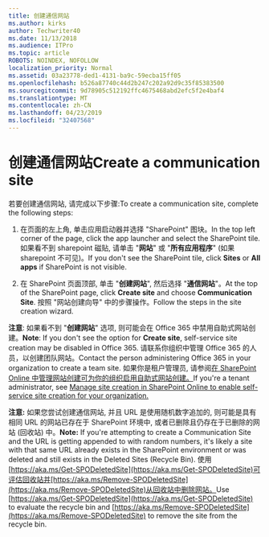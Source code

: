 ```yaml
---
title: 创建通信网站
ms.author: kirks
author: Techwriter40
ms.date: 11/13/2018
ms.audience: ITPro
ms.topic: article
ROBOTS: NOINDEX, NOFOLLOW
localization_priority: Normal
ms.assetid: 03a23778-ded1-4131-ba9c-59ecba15ff05
ms.openlocfilehash: b526a87740c44d2b247c202a92d9c35f85383500
ms.sourcegitcommit: 9d78905c512192ffc4675468abd2efc5f2e4baf4
ms.translationtype: MT
ms.contentlocale: zh-CN
ms.lasthandoff: 04/23/2019
ms.locfileid: "32407568"
---
```

# <a name="create-a-communication-site"></a><span data-ttu-id="7321d-102">创建通信网站</span><span class="sxs-lookup"><span data-stu-id="7321d-102">Create a communication site</span></span>

<span data-ttu-id="7321d-103">若要创建通信网站, 请完成以下步骤:</span><span class="sxs-lookup"><span data-stu-id="7321d-103">To create a communication site, complete the following steps:</span></span> 
  
1. <span data-ttu-id="7321d-104">在页面的左上角, 单击应用启动器并选择 "SharePoint" 图块。</span><span class="sxs-lookup"><span data-stu-id="7321d-104">In the top left corner of the page, click the app launcher and select the SharePoint tile.</span></span> <span data-ttu-id="7321d-105">如果看不到 sharepoint 磁贴, 请单击 "**网站**" 或 "**所有应用程序**" (如果 sharepoint 不可见)。</span><span class="sxs-lookup"><span data-stu-id="7321d-105">If you don't see the SharePoint tile, click **Sites** or **All apps** if SharePoint is not visible.</span></span> 
    
2. <span data-ttu-id="7321d-106">在 SharePoint 页面顶部, 单击 "**创建网站**", 然后选择 "**通信网站**"。</span><span class="sxs-lookup"><span data-stu-id="7321d-106">At the top of the SharePoint page, click **Create site** and choose **Communication Site**.</span></span> <span data-ttu-id="7321d-107">按照 "网站创建向导" 中的步骤操作。</span><span class="sxs-lookup"><span data-stu-id="7321d-107">Follow the steps in the site creation wizard.</span></span> 
    
 <span data-ttu-id="7321d-108">**注意**: 如果看不到 "**创建网站**" 选项, 则可能会在 Office 365 中禁用自助式网站创建。</span><span class="sxs-lookup"><span data-stu-id="7321d-108">**Note**: If you don't see the option for **Create site**, self-service site creation may be disabled in Office 365.</span></span> <span data-ttu-id="7321d-109">请联系你组织中管理 Office 365 的人员，以创建团队网站。</span><span class="sxs-lookup"><span data-stu-id="7321d-109">Contact the person administering Office 365 in your organization to create a team site.</span></span> <span data-ttu-id="7321d-110">如果你是租户管理员, 请参阅[在 SharePoint Online 中管理网站创建可为你的组织启用自助式网站创建。](https://go.microsoft.com/fwlink/?linkid=2018780)</span><span class="sxs-lookup"><span data-stu-id="7321d-110">If you're a tenant administrator, see [Manage site creation in SharePoint Online to enable self-service site creation for your organization.](https://go.microsoft.com/fwlink/?linkid=2018780)</span></span>
  
 <span data-ttu-id="7321d-111">**注意:** 如果您尝试创建通信网站, 并且 URL 是使用随机数字追加的, 则可能是具有相同 URL 的网站已存在于 SharePoint 环境中, 或者已删除且仍存在于已删除的网站 (回收站) 中。</span><span class="sxs-lookup"><span data-stu-id="7321d-111">**Note:** If you're attempting to create a Communication Site and the URL is getting appended to with random numbers, it's likely a site with that same URL already exists in the SharePoint environment or was deleted and still exists in the Deleted Sites (Recycle Bin).</span></span> <span data-ttu-id="7321d-112">使用[https://aka.ms/Get-SPODeletedSite](https://aka.ms/Get-SPODeletedSite)可评估回收站并[https://aka.ms/Remove-SPODeletedSite](https://aka.ms/Remove-SPODeletedSite)从回收站中删除网站。</span><span class="sxs-lookup"><span data-stu-id="7321d-112">Use [https://aka.ms/Get-SPODeletedSite](https://aka.ms/Get-SPODeletedSite) to evaluate the recycle bin and [https://aka.ms/Remove-SPODeletedSite](https://aka.ms/Remove-SPODeletedSite) to remove the site from the recycle bin.</span></span> 
  

